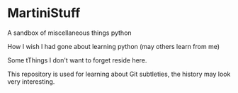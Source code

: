 # MartiniStuff

A sandbox of miscellaneous things python

How I wish I had gone about learning python (may others learn from me)

Some tThings I don't want to forget reside here.

This repository is used for learning about Git subtleties, the history may look very interesting.
